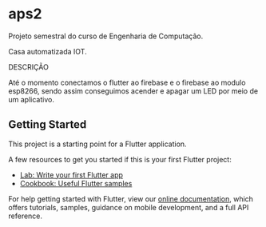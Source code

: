 # aps2

Projeto semestral do curso de Engenharia de Computação.

Casa automatizada IOT.

DESCRIÇÃO

Até o momento conectamos o flutter ao firebase e o firebase ao modulo esp8266, sendo assim conseguimos acender e apagar um LED por meio de um aplicativo.

## Getting Started

This project is a starting point for a Flutter application.

A few resources to get you started if this is your first Flutter project:

- [Lab: Write your first Flutter app](https://flutter.dev/docs/get-started/codelab)
- [Cookbook: Useful Flutter samples](https://flutter.dev/docs/cookbook)

For help getting started with Flutter, view our
[online documentation](https://flutter.dev/docs), which offers tutorials,
samples, guidance on mobile development, and a full API reference.
